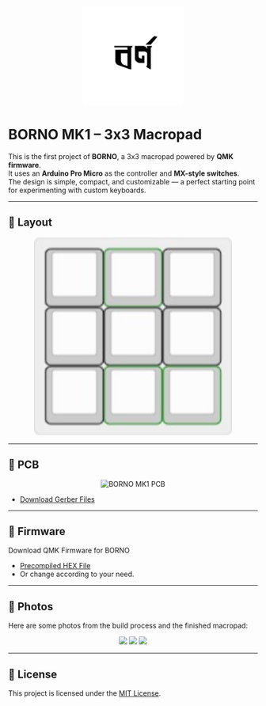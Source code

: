 <p align="center">
  <!-- Replace with your logo when ready -->
  <img src="docs/images/logo.png" alt="BORNO Logo" width="200"/>
</p>

# BORNO MK1 – 3x3 Macropad

This is the first project of **BORNO**, a 3x3 macropad powered by **QMK firmware**.  
It uses an **Arduino Pro Micro** as the controller and **MX-style switches**.  
The design is simple, compact, and customizable — a perfect starting point for experimenting with custom keyboards.  

---

## 🔹 Layout
<p align="center">
  <img src="docs/images/layout.jpg" alt="BORNO MK1 Layout" width="400"/>
</p>

---

## 🔹 PCB
<p align="center">
  <img src="hardware/pcb-preview.png" alt="BORNO MK1 PCB" width="500"/>
</p>

- [Download Gerber Files](hardware/gerbers.zip)

---

## 🔹 Firmware
  Download QMK Firmware for BORNO
- [Precompiled HEX File](firmware/hex/borno_mk1_default.hex)
- Or change according to your need.

---

## 🔹 Photos
Here are some photos from the build process and the finished macropad:  

<p align="center">
  <img src="docs/images/build1.jpg" width="300"/>
  <img src="docs/images/build2.jpg" width="300"/>
  <img src="docs/images/finished.jpg" width="300"/>
</p>

---

## 📜 License
This project is licensed under the [MIT License](LICENSE).
